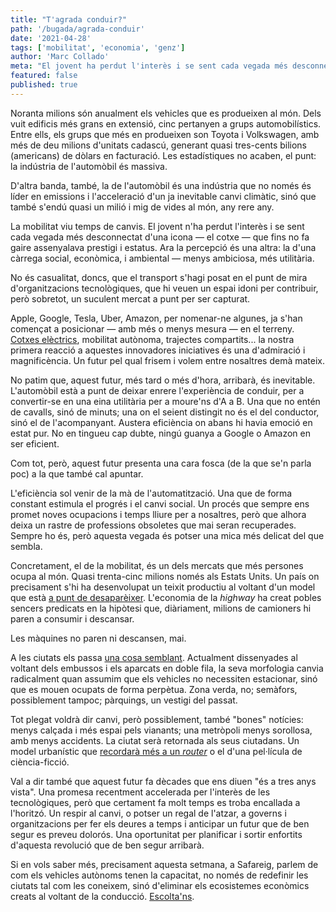 ```yaml
---
title: "T'agrada conduir?"
path: '/bugada/agrada-conduir'
date: '2021-04-28'
tags: ['mobilitat', 'economia', 'genz']
author: 'Marc Collado'
meta: "El jovent ha perdut l'interès i se sent cada vegada més desconnectat d'una icona social que fins no fa gaire simbolitzava prestigi i estatus."
featured: false
published: true
---
```


Noranta milions són anualment els vehicles que es produeixen al món. Dels vuit edificis més grans en extensió, cinc pertanyen a grups automobilístics. Entre ells, els grups que més en produeixen son Toyota i Volkswagen, amb més de deu milions d'unitats cadascú, generant quasi tres-cents bilions (americans) de dòlars en facturació. Les estadístiques no acaben, el punt: la indústria de l'automòbil és massiva.

D'altra banda, també, la de l'automòbil és una indústria que no només és líder en emissions i l'acceleració d'un ja inevitable canvi climàtic, sinó que també s'endú quasi un milió i mig de vides al món, any rere any.

La mobilitat viu temps de canvis. El jovent n'ha perdut l'interès i se sent cada vegada més desconnectat d'una icona — el cotxe — que fins no fa gaire assenyalava prestigi i estatus. Ara la percepció és una altra: la d'una càrrega social, econòmica, i ambiental — menys ambiciosa, més utilitària.

No és casualitat, doncs, que el transport s'hagi posat en el punt de mira d'organitzacions tecnològiques, que hi veuen un espai idoni per contribuir, però sobretot, un suculent mercat a punt per ser capturat.

Apple, Google, Tesla, Uber, Amazon, per nomenar-ne algunes, ja s'han començat a posicionar — amb més o menys mesura — en el terreny. [Cotxes elèctrics](https://teslaclubsweden.se/test-drive-of-a-petrol-car/), mobilitat autònoma, trajectes compartits... la nostra primera reacció a aquestes innovadores iniciatives és una d'admiració i magnificència. Un futur pel qual frisem i volem entre nosaltres demà mateix.

No patim que, aquest futur, més tard o més d'hora, arribarà, és inevitable. L'automòbil està a punt de deixar enrere l'experiència de conduir, per a convertir-se en una eina utilitària per a moure'ns d'A a B. Una que no entén de cavalls, sinó de minuts; una on el seient distingit no és el del conductor, sinó el de l'acompanyant. Austera eficiència on abans hi havia emoció en estat pur. No en tingueu cap dubte, ningú guanya a Google o Amazon en ser eficient.

Com tot, però, aquest futur presenta una cara fosca (de la que se'n parla poc) a la que també cal apuntar.

L'eficiència sol venir de la mà de l'automatització. Una que de forma constant estimula el progrés i el canvi social. Un procés que sempre ens promet noves ocupacions i temps lliure per a nosaltres, però que alhora deixa un rastre de professions obsoletes que mai seran recuperades. Sempre ho és, però aquesta vegada és potser una mica més delicat del que sembla.

Concretament, el de la mobilitat, és un dels mercats que més persones ocupa al món. Quasi trenta-cinc milions només als Estats Units. Un país on precisament s'hi ha desenvolupat un teixit productiu al voltant d'un model que està [a punt de desaparèixer](https://www.youtube.com/watch?v=7Pq-S557XQU). L'economia de la _highway_ ha creat pobles sencers predicats en la hipòtesi que, diàriament, milions de camioners hi paren a consumir i descansar.

Les màquines no paren ni descansen, mai.

A les ciutats els passa [una cosa semblant](https://www.youtube.com/watch?v=NM-odCvJdrI). Actualment dissenyades al voltant dels embussos i els aparcats en doble fila, la seva morfologia canvia radicalment quan assumim que els vehicles no necessiten estacionar, sinó que es mouen ocupats de forma perpètua. Zona verda, no; semàfors, possiblement tampoc; pàrquings, un vestigi del passat.

Tot plegat voldrà dir canvi, però possiblement, també "bones" notícies: menys calçada i més espai pels vianants; una metròpoli menys sorollosa, amb menys accidents. La ciutat serà retornada als seus ciutadans. Un model urbanístic que [recordarà més a un _router_](https://www.youtube.com/watch?v=OlLFK8oSNEM) o el d'una pel·lícula de ciència-ficció.

Val a dir també que aquest futur fa dècades que ens diuen "és a tres anys vista". Una promesa recentment accelerada per l'interès de les tecnològiques, però que certament fa molt temps es troba encallada a l'horitzó. Un respir al canvi, o potser un regal de l'atzar, a governs i organitzacions per fer els deures a temps i anticipar un futur que de ben segur es preveu dolorós. Una oportunitat per planificar i sortir enfortits d'aquesta revolució que de ben segur arribarà.

Si en vols saber més, precisament aquesta setmana, a Safareig, parlem de com els vehicles autònoms tenen la capacitat, no només de redefinir les ciutats tal com les coneixem, sinó d'eliminar els ecosistemes econòmics creats al voltant de la conducció. [Escolta'ns](https://rss.com/podcasts/safareig/183284).
